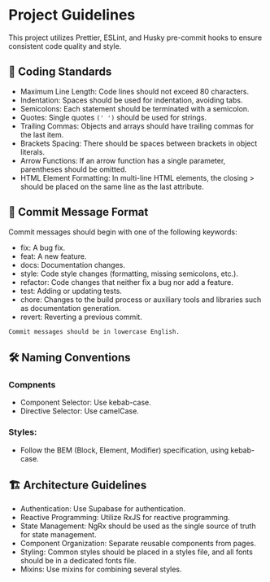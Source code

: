 # Project Guidelines
This project utilizes Prettier, ESLint, and Husky pre-commit hooks to ensure consistent code quality and style.

## 📏 Coding Standards
- Maximum Line Length: Code lines should not exceed 80 characters.
- Indentation: Spaces should be used for indentation, avoiding tabs.
- Semicolons: Each statement should be terminated with a semicolon.
- Quotes: Single quotes `(' ')` should be used for strings.
- Trailing Commas: Objects and arrays should have trailing commas for the last item.
- Brackets Spacing: There should be spaces between brackets in object literals.
- Arrow Functions: If an arrow function has a single parameter, parentheses should be omitted.
- HTML Element Formatting: In multi-line HTML elements, the closing > should be placed on the same line as the last attribute.

## 📝 Commit Message Format
Commit messages should begin with one of the following keywords:
- fix: A bug fix.
- feat: A new feature.
- docs: Documentation changes.
- style: Code style changes (formatting, missing semicolons, etc.).
- refactor: Code changes that neither fix a bug nor add a feature.
- test: Adding or updating tests.
- chore: Changes to the build process or auxiliary tools and libraries such as documentation generation.
- revert: Reverting a previous commit.

`Commit messages should be in lowercase English.`

## 🛠️ Naming Conventions
### Compnents
- Component Selector: Use kebab-case.
- Directive Selector: Use camelCase.

### Styles:
- Follow the BEM (Block, Element, Modifier) specification, using kebab-case.

## 🏗️ Architecture Guidelines
- Authentication: Use Supabase for authentication.
- Reactive Programming: Utilize RxJS for reactive programming.
- State Management: NgRx should be used as the single source of truth for state management.
- Component Organization: Separate reusable components from pages.
- Styling: Common styles should be placed in a styles file, and all fonts should be in a dedicated fonts file.
- Mixins: Use mixins for combining several styles.
